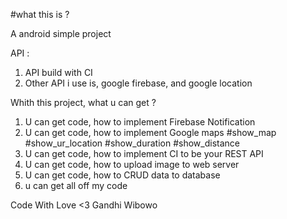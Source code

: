 #what this is ?

A android simple project

API :

1. API build with CI
2. Other API i use is, google firebase, and google location


Whith this project, what u can get ?

1. U can get code, how to implement Firebase Notification
2. U can get code, how to implement Google maps #show_map #show_ur_location #show_duration #show_distance
3. U can get code, how to implement CI to be your REST API
4. U can get code, how to upload image to web server
5. U can get code, how to CRUD data to database
6. u can get all off my code

Code With Love <3 Gandhi Wibowo

